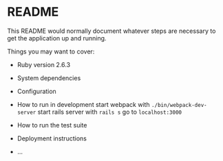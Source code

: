 # README

This README would normally document whatever steps are necessary to get the
application up and running.

Things you may want to cover:

* Ruby version
2.6.3

* System dependencies

* Configuration

* How to run in development
start webpack with `./bin/webpack-dev-server`
start rails server with `rails s`
go to `localhost:3000`

* How to run the test suite

* Deployment instructions

* ...
